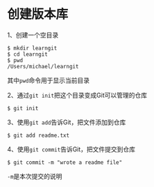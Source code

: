# 创建版本库

1、创建一个空目录

```
$ mkdir learngit
$ cd learngit
$ pwd
/Users/michael/learngit
```

其中`pwd`命令用于显示当前目录

2、通过`git init`把这个目录变成Git可以管理的仓库

```
$ git init
```

3、使用`git add`告诉Git，把文件添加到仓库

```
$ git add readme.txt
```

4、使用`git commit`告诉Git，把文件提交到仓库

```
$ git commit -m "wrote a readme file"
```

`-m`是本次提交的说明